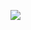 ![](https://64.media.tumblr.com/2e955eb66dc82b8823c6951005969dc4/tumblr_inline_pacoc2ahur1ry72eo_75sq.gifv) 
